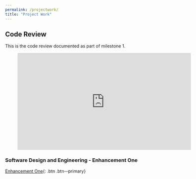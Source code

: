 ```yaml
---
permalink: /projectwork/
title: "Project Work"
---
```


## Code Review

This is the code review documented as part of milestone 1.

<figure class="video_container">
  <iframe width="560" height="315" 
src="https://youtube.com/embed/a5gcs915NrA" frameborder="0" allow="accelerometer; autoplay; encrypted-media; gyroscope; picture-in-picture" allowfullscreen></iframe>
</figure>

### Software Design and Engineering - Enhancement One  
[Enhancement One](/projectwork/artifact-1){: .btn .btn--primary}
